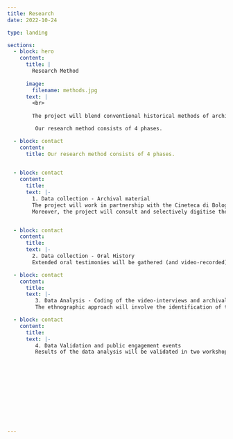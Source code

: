 ```yaml
---
title: Research
date: 2022-10-24

type: landing

sections:
  - block: hero
    content:
      title: |
        Research Method
        
      image:
        filename: methods.jpg
      text: |
        <br>
        
        The project will blend conventional historical methods of archival research and research on the press, whose value has been underlined by the new film history and new cinema history, with techniques developed within production studies and family history. It will adopt oral history to capture experiences that have remained largely or completely undocumented.

         Our research method consists of 4 phases.    

  - block: contact
    content:
      title: Our research method consists of 4 phases.
     

  - block: contact
    content:
      title: 
      text: |-
        1. Data collection - Archival material
        The project will work in partnership with the Cineteca di Bologna. The Cineteca holds the extensive personal archives of the directors Alessandro Blasetti and Vittorio De Sica, as well as the archive of the producer Franco Cristaldi. These will all be searched and interrogated with a view to highlighting gendered labour and overlooked professional stories. The Cineteca also hosts the archives of the production manager and assistant director Mara Blasetti, and of documentary maker Cecilia Mangini. The two archives are of critical importance in re-framing understandings of the place of women. Strategies will be developed for reading them in a new way and making them accessible through critically informed cataloguing and digitisation. These interventions will be shaped by the consultation of eighteen other women’s archives that have been identified including those of producers, production managers, casting directors, script supervisors, and lawyers.
        Moreover, the project will consult and selectively digitise the papers of Suso Cecchi d’Amico (the leading screenwriter in Italy in 1950s and 1960s) and her daughters Caterina D’Amico (producer, educator, and former head of CSC) and Silvia D’Amico Bendicò (agent, screenwriter, and producer).


  - block: contact
    content:
      title: 
      text: |-
        2. Data collection - Oral History
        Extended oral testimonies will be gathered (and video-recorded) on the basis of semi-structured interviews with circa 30 women active in the industry over part of the period covered by the project.A small sample of eight interviews will be conducted with present practitioners, including members of the Mujeres nel Cinema collective, to situate contemporary experiences in relation to historical testimonies. 

  - block: contact
    content:
      title: 
      text: |-
         3. Data Analysis - Coding of the video-interviews and archival material.
         The ethnographic approach will involve the identification of the main topics in the oral testimonies by a systematic coding through the use of NVivo software. Qualitative analysis of the video-interviews will be carried out using a data-driven codebook which will be developed specifically for this project. The thematic analysis of the video interviews will be triangulated with the archival material, in order to cross-reference the thematic analysis in both textual and non-textual data, oral history and archival sources. 

  - block: contact
    content:
      title: 
      text: |-
         4. Data Validation and public engagement events
         Results of the data analysis will be validated in two workshops (one in the UK, one in Italy), where project participants, stakeholder organisations, media practitioners, and researchers will be invited to comment on the outcomes of the research, as well as to engage with and provide feedback on the digital archive.










       

---
```





